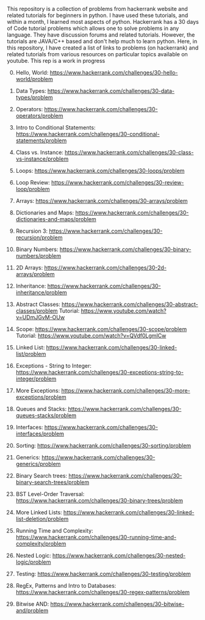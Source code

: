 This repository is a collection of problems from hackerrank website and related tutorials for beginners in python. I have used these tutorials, and within a month, I learned most aspects of python. Hackerrank has a 30 days of Code tutorial problems which allows one to solve problems in any language. They have discussion forums and related tutorials. However, the tutorials are JAVA/C++ based and don't help much to learn python. Here, in this repository, I have created a list of links to problems (on hackerrank) and related tutorials from various resources on particular topics available on youtube. This rep is a work in progress

0) Hello, World: https://www.hackerrank.com/challenges/30-hello-world/problem

1) Data Types: https://www.hackerrank.com/challenges/30-data-types/problem

2) Operators: https://www.hackerrank.com/challenges/30-operators/problem

3) Intro to Conditional Statements: https://www.hackerrank.com/challenges/30-conditional-statements/problem

4) Class vs. Instance: https://www.hackerrank.com/challenges/30-class-vs-instance/problem

5) Loops: https://www.hackerrank.com/challenges/30-loops/problem

6) Loop Review: https://www.hackerrank.com/challenges/30-review-loop/problem

7) Arrays: https://www.hackerrank.com/challenges/30-arrays/problem

8) Dictionaries and Maps: https://www.hackerrank.com/challenges/30-dictionaries-and-maps/problem

9) Recursion 3: https://www.hackerrank.com/challenges/30-recursion/problem

10) Binary Numbers: https://www.hackerrank.com/challenges/30-binary-numbers/problem

11) 2D Arrays: https://www.hackerrank.com/challenges/30-2d-arrays/problem

12) Inheritance: https://www.hackerrank.com/challenges/30-inheritance/problem

13) Abstract Classes: https://www.hackerrank.com/challenges/30-abstract-classes/problem
Tutorial: https://www.youtube.com/watch?v=UDmJGvM-OUw

14) Scope: https://www.hackerrank.com/challenges/30-scope/problem
Tutorial: https://www.youtube.com/watch?v=QVdf0LgmICw

15) Linked List: https://www.hackerrank.com/challenges/30-linked-list/problem

16) Exceptions - String to Integer: https://www.hackerrank.com/challenges/30-exceptions-string-to-integer/problem

17) More Exceptions: https://www.hackerrank.com/challenges/30-more-exceptions/problem

18) Queues and Stacks: https://www.hackerrank.com/challenges/30-queues-stacks/problem

19) Interfaces: https://www.hackerrank.com/challenges/30-interfaces/problem

20) Sorting: https://www.hackerrank.com/challenges/30-sorting/problem

21) Generics: https://www.hackerrank.com/challenges/30-generics/problem

22) Binary Search trees: https://www.hackerrank.com/challenges/30-binary-search-trees/problem

23) BST Level-Order Traversal: https://www.hackerrank.com/challenges/30-binary-trees/problem

24) More Linked Lists: https://www.hackerrank.com/challenges/30-linked-list-deletion/problem

25) Running Time and Complexity: https://www.hackerrank.com/challenges/30-running-time-and-complexity/problem

26) Nested Logic: https://www.hackerrank.com/challenges/30-nested-logic/problem

27) Testing: https://www.hackerrank.com/challenges/30-testing/problem

28) RegEx, Patterns and Intro to Databases: https://www.hackerrank.com/challenges/30-regex-patterns/problem

29) Bitwise AND: https://www.hackerrank.com/challenges/30-bitwise-and/problem

 
